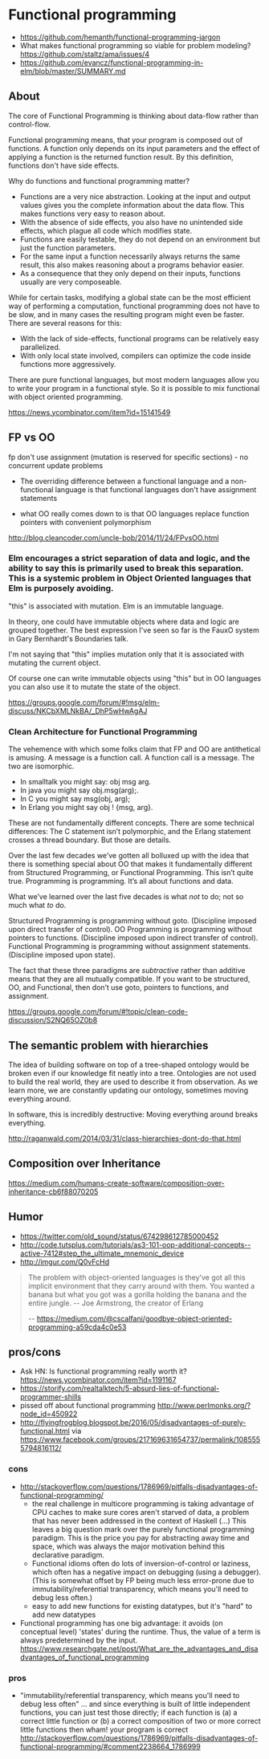 # Functional programming

- https://github.com/hemanth/functional-programming-jargon
- What makes functional programming so viable for problem modeling? https://github.com/staltz/ama/issues/4
- https://github.com/evancz/functional-programming-in-elm/blob/master/SUMMARY.md

## About

The core of Functional Programming is thinking about data-flow rather than control-flow.

Functional programming means, that your program is composed out of functions. A function only depends on its input parameters and the effect of applying a function is the returned function result. By this definition, functions don't have side effects.

Why do functions and functional programming matter?

- Functions are a very nice abstraction. Looking at the input and output values gives you the complete information about the data flow. This makes functions very easy to reason about.
- With the absence of side effects, you also have no unintended side effects, which plague all code which modifies state.
- Functions are easily testable, they do not depend on an environment but just the function parameters.
- For the same input a function necessarily always returns the same result, this also makes reasoning about a programs behavior easier.
- As a consequence that they only depend on their inputs, functions usually are very composeable.

While for certain tasks, modifying a global state can be the most efficient way of performing a computation, functional programming does not have to be slow, and in many cases the resulting program might even be faster. There are several reasons for this:

- With the lack of side-effects, functional programs can be relatively easy parallelized.
- With only local state involved, compilers can optimize the code inside functions more aggressively.

There are pure functional languages, but most modern languages allow you to write your program in a functional style. So it is possible to mix functional with object oriented programming.

https://news.ycombinator.com/item?id=15141549

## FP vs OO

fp don't use assignment (mutation is reserved for specific sections) - no concurrent update problems

- The overriding difference between a functional language and a non-functional language is that functional languages don't have assignment statements

- what OO really comes down to is that OO languages replace function pointers with convenient polymorphism

http://blog.cleancoder.com/uncle-bob/2014/11/24/FPvsOO.html

### Elm encourages a strict separation of data and logic, and the ability to say this is primarily used to break this separation. This is a systemic problem in Object Oriented languages that Elm is purposely avoiding.

"this" is associated with mutation. Elm is an immutable language.  

In theory, one could have immutable objects where data and logic are grouped together. 
The best expression I've seen so far is the FauxO system in Gary Bernhardt's Boundaries talk.

I'm not saying that "this" implies mutation only that it is associated with mutating the current object. 

Of course one can write immutable objects using "this" but in OO languages you can also use it to mutate the state of the object. 

https://groups.google.com/forum/#!msg/elm-discuss/NKCbXMLNkBA/_DhP5wHwAgAJ

### Clean Architecture for Functional Programming

The vehemence with which some folks claim that FP and OO are antithetical is amusing.  A message is a function call.  A function call is a message.  The two are isomorphic.   

- In smalltalk you might say: obj msg arg.   
- In java you might say obj.msg(arg);.   
- In C you might say msg(obj, arg);   
- In Erlang you might say obj ! {msg, arg}. 

These are not fundamentally different concepts.  There are some technical differences: The C statement isn’t polymorphic, and the Erlang statement crosses a thread boundary.  But those are details. 

Over the last few decades we’ve gotten all bolluxed up with the idea that there is something special about OO that makes it fundamentally different from Structured Programming, or Functional Programming.  This isn’t quite true.  Programming is programming.   It’s all about functions and data.   

What we’ve learned over the last five decades is what _not_ to do; not so much what _to_ do.   

Structured Programming is programming without goto.  (Discipline imposed upon direct transfer of control). 
OO Programming is programming without pointers to functions. (Discipline imposed upon indirect transfer of control). 
Functional Programming is programming without assignment statements.  (Discipline imposed upon state). 

The fact that these three paradigms are _subtractive_ rather than additive means that they are all mutually compatible.  If you want to be structured, OO, and Functional, then don’t use goto, pointers to functions, and assignment. 

https://groups.google.com/forum/#!topic/clean-code-discussion/S2NQ65OZ0b8

## The semantic problem with hierarchies

The idea of building software on top of a tree-shaped ontology would be broken even if our knowledge fit neatly into a tree. Ontologies are not used to build the real world, they are used to describe it from observation. As we learn more, we are constantly updating our ontology, sometimes moving everything around.

In software, this is incredibly destructive: Moving everything around breaks everything.

http://raganwald.com/2014/03/31/class-hierarchies-dont-do-that.html

## Composition over Inheritance

https://medium.com/humans-create-software/composition-over-inheritance-cb6f88070205

## Humor
- https://twitter.com/old_sound/status/674298612785000452
- http://code.tutsplus.com/tutorials/as3-101-oop-additional-concepts--active-7412#step_the_ultimate_mnemonic_device
- http://imgur.com/Q0vFcHd

>The problem with object-oriented languages is they’ve got all this implicit environment that they carry around with them. You wanted a banana but what you got was a gorilla holding the banana and the entire jungle. --  Joe Armstrong, the creator of Erlang
>
>-- https://medium.com/@cscalfani/goodbye-object-oriented-programming-a59cda4c0e53

## pros/cons

- Ask HN: Is functional programming really worth it? https://news.ycombinator.com/item?id=1191167
- https://storify.com/realtalktech/5-absurd-lies-of-functional-programmer-shills
- pissed off about functional programming http://www.perlmonks.org/?node_id=450922
- http://flyingfrogblog.blogspot.be/2016/05/disadvantages-of-purely-functional.html via https://www.facebook.com/groups/217169631654737/permalink/1085555794816112/

### cons

- http://stackoverflow.com/questions/1786969/pitfalls-disadvantages-of-functional-programming/
  - the real challenge in multicore programming is taking advantage of CPU caches to make sure cores aren't starved of data, a problem that has never been addressed in the context of Haskell (...) This leaves a big question mark over the purely functional programming paradigm. This is the price you pay for abstracting away time and space, which was always the major motivation behind this declarative paradigm.
  - Functional idioms often do lots of inversion-of-control or laziness, which often has a negative impact on debugging (using a debugger). (This is somewhat offset by FP being much less error-prone due to immutability/referential transparency, which means you'll need to debug less often.)
  - easy to add new functions for existing datatypes, but it's "hard" to add new datatypes
- Functional programming has one big advantage: it avoids (on conceptual level) 'states' during the runtime. Thus, the value of a term is always predetermined by the input. https://www.researchgate.net/post/What_are_the_advantages_and_disadvantages_of_functional_programming

### pros

- "immutability/referential transparency, which means you'll need to debug less often" ... and since everything is built of little independent functions, you can just test those directly; if each function is (a) a correct little function or (b) a correct composition of two or more correct little functions then wham! your program is correct http://stackoverflow.com/questions/1786969/pitfalls-disadvantages-of-functional-programming/#comment2238664_1786999
